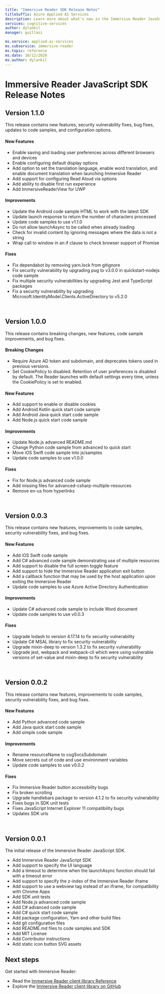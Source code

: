 ```yaml
---
title: "Immersive Reader SDK Release Notes"
titleSuffix: Azure Applied AI Services
description: Learn more about what's new in the Immersive Reader JavaScript SDK.
services: cognitive-services
author: dylankil
manager: guillasi

ms.service: applied-ai-services
ms.subservice: immersive-reader
ms.topic: reference
ms.date: 10/12/2020
ms.author: dylankil
---
```


# Immersive Reader JavaScript SDK Release Notes

## Version 1.1.0

This release contains new features, security vulnerability fixes, bug fixes, updates to code samples, and configuration options.

#### New Features

* Enable saving and loading user preferences across different browsers and devices
* Enable configuring default display options
* Add option to set the translation language, enable word translation, and enable document translation when launching Immersive Reader
* Add support for configuring Read Aloud via options
* Add ability to disable first run experience
* Add ImmersiveReaderView for UWP

#### Improvements

* Update the Android code sample HTML to work with the latest SDK
* Update launch response to return the number of characters processed
* Update code samples to use v1.1.0
* Do not allow launchAsync to be called when already loading
* Check for invalid content by ignoring messages where the data is not a string
* Wrap call to window in an if clause to check browser support of Promise

#### Fixes

* Fix dependabot by removing yarn.lock from gitignore
* Fix security vulnerability by upgrading pug to v3.0.0 in quickstart-nodejs code sample
* Fix multiple security vulnerabilities by upgrading Jest and TypeScript packages
* Fix a security vulnerability by upgrading Microsoft.IdentityModel.Clients.ActiveDirectory to v5.2.0

<br>

## Version 1.0.0

This release contains breaking changes, new features, code sample improvements, and bug fixes.

#### Breaking Changes

* Require Azure AD token and subdomain, and deprecates tokens used in previous versions.
* Set CookiePolicy to disabled. Retention of user preferences is disabled by default. The Reader launches with default settings every time, unless the CookiePolicy is set to enabled.

#### New Features

* Add support to enable or disable cookies
* Add Android Kotlin quick start code sample
* Add Android Java quick start code sample
* Add Node.js quick start code sample

#### Improvements

* Update Node.js advanced README.md
* Change Python code sample from advanced to quick start
* Move iOS Swift code sample into js/samples
* Update code samples to use v1.0.0

#### Fixes

* Fix for Node.js advanced code sample
* Add missing files for advanced-csharp-multiple-resources
* Remove en-us from hyperlinks

<br>

## Version 0.0.3

This release contains new features, improvements to code samples, security vulnerability fixes, and bug fixes.

#### New Features

* Add iOS Swift code sample
* Add C# advanced code sample demonstrating use of multiple resources 
* Add support to disable the full screen toggle feature
* Add support to hide the Immersive Reader application exit button
* Add a callback function that may be used by the host application upon exiting the Immersive Reader
* Update code samples to use Azure Active Directory Authentication

#### Improvements

* Update C# advanced code sample to include Word document
* Update code samples to use v0.0.3

#### Fixes

* Upgrade lodash to version 4.17.14 to fix security vulnerability
* Update C# MSAL library to fix security vulnerability
* Upgrade mixin-deep to version 1.3.2 to fix security vulnerability
* Upgrade jest, webpack and webpack-cli which were using vulnerable versions of set-value and mixin-deep to fix security vulnerability

<br>

## Version 0.0.2

This release contains new features, improvements to code samples, security vulnerability fixes, and bug fixes.

#### New Features

* Add Python advanced code sample
* Add Java quick start code sample
* Add simple code sample

#### Improvements

* Rename resourceName to cogSvcsSubdomain
* Move secrets out of code and use environment variables
* Update code samples to use v0.0.2

#### Fixes

* Fix Immersive Reader button accessibility bugs
* Fix broken scrolling
* Upgrade handlebars package to version 4.1.2 to fix security vulnerability
* Fixes bugs in SDK unit tests
* Fixes JavaScript Internet Explorer 11 compatibility bugs
* Updates SDK urls

<br>

## Version 0.0.1

The initial release of the Immersive Reader JavaScript SDK.

* Add Immersive Reader JavaScript SDK
* Add support to specify the UI language
* Add a timeout to determine when the launchAsync function should fail with a timeout error
* Add support to specify the z-index of the Immersive Reader iframe
* Add support to use a webview tag instead of an iframe, for compatibility with Chrome Apps
* Add SDK unit tests
* Add Node.js advanced code sample
* Add C# advanced code sample
* Add C# quick start code sample
* Add package configuration, Yarn and other build files
* Add git configuration files
* Add README.md files to code samples and SDK
* Add MIT License
* Add Contributor instructions
* Add static icon button SVG assets

## Next steps

Get started with Immersive Reader:

* Read the [Immersive Reader client library Reference](./reference.md)
* Explore the [Immersive Reader client library on GitHub](https://github.com/microsoft/immersive-reader-sdk)
